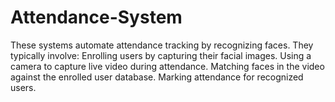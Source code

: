 # Attendance-System
These systems automate attendance tracking by recognizing faces. They typically involve: Enrolling users by capturing their facial images. Using a camera to capture live video during attendance. Matching faces in the video against the enrolled user database. Marking attendance for recognized users. 
